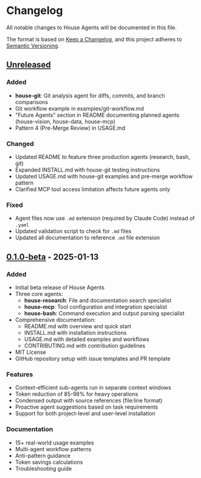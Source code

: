 # Changelog

All notable changes to House Agents will be documented in this file.

The format is based on [Keep a Changelog](https://keepachangelog.com/en/1.0.0/),
and this project adheres to [Semantic Versioning](https://semver.org/spec/v2.0.0.html).

## [Unreleased]

### Added
- **house-git**: Git analysis agent for diffs, commits, and branch comparisons
- Git workflow example in examples/git-workflow.md
- "Future Agents" section in README documenting planned agents (house-vision, house-data, house-mcp)
- Pattern 4 (Pre-Merge Review) in USAGE.md

### Changed
- Updated README to feature three production agents (research, bash, git)
- Expanded INSTALL.md with house-git testing instructions
- Updated USAGE.md with house-git examples and pre-merge workflow pattern
- Clarified MCP tool access limitation affects future agents only

### Fixed
- Agent files now use `.md` extension (required by Claude Code) instead of `.yaml`
- Updated validation script to check for `.md` files
- Updated all documentation to reference `.md` file extension

## [0.1.0-beta] - 2025-01-13

### Added
- Initial beta release of House Agents
- Three core agents:
  - **house-research**: File and documentation search specialist
  - **house-mcp**: Tool configuration and integration specialist
  - **house-bash**: Command execution and output parsing specialist
- Comprehensive documentation:
  - README.md with overview and quick start
  - INSTALL.md with installation instructions
  - USAGE.md with detailed examples and workflows
  - CONTRIBUTING.md with contribution guidelines
- MIT License
- GitHub repository setup with issue templates and PR template

### Features
- Context-efficient sub-agents run in separate context windows
- Token reduction of 85-98% for heavy operations
- Condensed output with source references (file:line format)
- Proactive agent suggestions based on task requirements
- Support for both project-level and user-level installation

### Documentation
- 15+ real-world usage examples
- Multi-agent workflow patterns
- Anti-pattern guidance
- Token savings calculations
- Troubleshooting guide

[Unreleased]: https://github.com/houseworthe/house-agents/compare/v0.1.0-beta...HEAD
[0.1.0-beta]: https://github.com/houseworthe/house-agents/releases/tag/v0.1.0-beta
